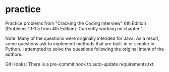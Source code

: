 # practice
Practice problems from "Cracking the Coding Interview" 6th Edition (Problems 1.1-1.5 from 4th Edition).
Currently working on chapter 1.

Note: Many of the questions were originally intended for Java.
As a result, some questions ask to implement methods that are built-in or simpler in Python.
I attempted to solve the questions following the original intent of
the authors.

Git Hooks: There is a pre-commit hook to auto-update requirements.txt.